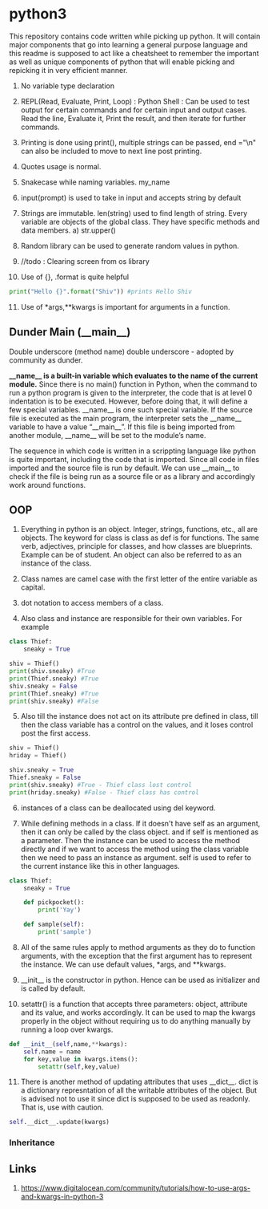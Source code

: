 # python3

This repository contains code written while picking up python. It will contain major components that go into learning a general purpose language and this readme is supposed to act like a cheatsheet to remember the important as well as unique components of python that will enable picking and repicking it in very efficient manner.

1. No variable type declaration
2. REPL(Read, Evaluate, Print, Loop) : Python Shell : Can be used to test output for certain commands and for certain input and output cases. Read the line, Evaluate it, Print the result, and then iterate for further commands.
3. Printing is done using print(), multiple strings can be passed, end ="\n" can also be included to move to next line post printing. 
4. Quotes usage is normal. 
5. Snakecase while naming variables. my_name
6. input(prompt) is used to take in input and accepts string by default 
7. Strings are immutable. len(string) used to find length of string. Every variable are objects of the global class. They have specific methods and data members.
  a) str.upper()

8. Random library can be used to generate random values in python.
9. //todo : Clearing screen from os library
10. Use of {}, .format is quite helpful

```python
print("Hello {}".format("Shiv")) #prints Hello Shiv
```

11. Use of \*args,\*\*kwargs is important for arguments in a function. 

## Dunder Main (\_\_main\_\_) 

Double underscore (method name) double underscore - adopted by community as dunder.

__\_\_name\_\_ is a built-in variable which evaluates to the name of the current module.__ Since there is no main() function in Python, when the command to run a python program is given to the interpreter, the code that is at level 0 indentation is to be executed. However, before doing that, it will define a few special variables. \_\_name\_\_ is one such special variable. If the source file is executed as the main program, the interpreter sets the \_\_name\_\_ variable to have a value “\_\_main\_\_”. If this file is being imported from another module, \_\_name\_\_ will be set to the module’s name.

The sequence in which code is written in a scrippting language like python is quite important, including the code that is imported. Since all code in files imported and the source file is run by default. We can use \_\_main\_\_ to check if the file is being run as a source file or as a library and accordingly work around functions. 

## OOP

1. Everything in python is an object. Integer, strings, functions, etc., all are objects. The keyword for class is class as def is for functions. The same verb, adjectives, principle for classes, and how classes are blueprints. Example can be of student. An object can also be referred to as an instance of the class.

2. Class names are camel case with the first letter of the entire variable as capital.
3. dot notation to access members of a class. 
4. Also class and instance are responsible for their own variables. For example

```python
class Thief:
	sneaky = True

shiv = Thief()
print(shiv.sneaky) #True	
print(Thief.sneaky) #True
shiv.sneaky = False 
print(Thief.sneaky) #True
print(shiv.sneaky) #False
``` 

5. Also till the instance does not act on its attribute pre defined in class, till then the class variable has a control on the values, and it loses control post the first access.

```python
shiv = Thief()
hriday = Thief()

shiv.sneaky = True
Thief.sneaky = False
print(shiv.sneaky) #True - Thief class lost control
print(hriday.sneaky) #False - Thief class has control
```

6. instances of a class can be deallocated using del keyword.

7. While defining methods in a class. If it doesn't have self as an argument, then it can only be called by the class object. and if self is mentioned as a parameter. Then the instance can be used to access the method directly and if we want to access the method using the class variable then we need to pass an instance as argument. self is used to refer to the current instance like this in other languages. 

```python
class Thief:
	sneaky = True

	def pickpocket():
		print('Yay')

	def sample(self):
		print('sample')
```

8. All of the same rules apply to method arguments as they do to function arguments, with the exception that the first argument has to represent the instance. We can use default values, \*args, and \*\*kwargs.

9. \_\_init\_\_ is the constructor in python. Hence can be used as initializer and is called by default.
10. setattr() is a function that accepts three parameters: object, attribute and its value, and works accordingly. It can be used to map the kwargs properly in the object without requiring us to do anything manually by running a loop over kwargs. 

```python
def __init__(self,name,**kwargs):
	self.name = name
	for key,value in kwargs.items():
		setattr(self,key,value)
```

11. There is another method of updating attributes that uses \_\_dict\_\_. dict is a dictionary represntation of all the writable attributes of the object. But is advised not to use it since dict is supposed to be used as readonly. That is, use with caution.

```python
self.__dict__.update(kwargs)
```
### Inheritance

## Links

1. https://www.digitalocean.com/community/tutorials/how-to-use-args-and-kwargs-in-python-3
